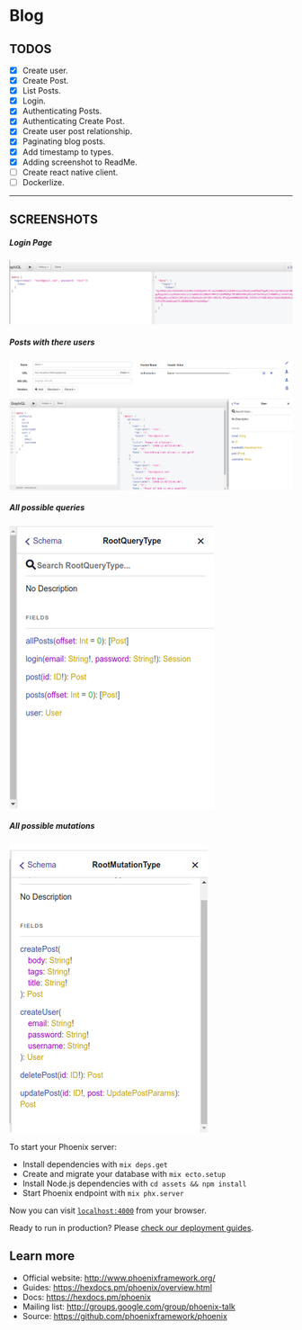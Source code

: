 # Blog


## TODOS
  - [x] Create user.
  - [x] Create Post.
  - [x] List Posts.
  - [x] Login.
  - [x] Authenticating Posts.
  - [x] Authenticating Create Post.
  - [x] Create user post relationship.
  - [x] Paginating blog posts.
  - [x] Add timestamp to types.
  - [x] Adding screenshot to ReadMe.
  - [ ] Create react native client.
  - [ ] Dockerlize.

---

## SCREENSHOTS

##### Login Page
![Alt text](githubImages/login.png?raw=true "Login Screen")

##### Posts with there users
![Alt text](githubImages/post_user.png?raw=true "post and user")

##### All possible queries
![Alt text](githubImages/possible_queries.png?raw=true "all queries")

##### All possible mutations
![Alt text](githubImages/mutations.png?raw=true "all mutations")




To start your Phoenix server:

  * Install dependencies with `mix deps.get`
  * Create and migrate your database with `mix ecto.setup`
  * Install Node.js dependencies with `cd assets && npm install`
  * Start Phoenix endpoint with `mix phx.server`

Now you can visit [`localhost:4000`](http://localhost:4000) from your browser.

Ready to run in production? Please [check our deployment guides](https://hexdocs.pm/phoenix/deployment.html).

## Learn more

  * Official website: http://www.phoenixframework.org/
  * Guides: https://hexdocs.pm/phoenix/overview.html
  * Docs: https://hexdocs.pm/phoenix
  * Mailing list: http://groups.google.com/group/phoenix-talk
  * Source: https://github.com/phoenixframework/phoenix
